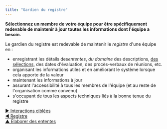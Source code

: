 ```yaml
---
title: "Gardien du registre"
---
```



**Sélectionnez un membre de votre équipe pour être spécifiquement redevable de maintenir à jour toutes les informations dont l'équipe a besoin.**

Le gardien du registre est redevable de maintenir le <dfn data-info="Registre: Un système (numérique) pour stocker toutes les informations pertinentes pour une organisation.">registre</dfn> d'une équipe en :

- enregistrant les détails des<dfn data-info="Entente: Une ligne directrice, un processus ou protocole établi de le but de guider le flux de valeur.">ententes</dfn>, <dfn data-info="Domaine: Une zone d&apos;influence, d’activité et de prise de décisions distincte au sein d&apos;une organisation.">du domaine</dfn> des descriptions, [des sélections](role-selection.html), des dates d'évaluation, des procès-verbaux de réunions, etc.
- organisant les informations utiles et en améliorant le système lorsque cela apporte de la valeur
- maintenant les informations à jour
- assurant l'accessibilité à tous les membres de l'équipe (et au reste de l'organisation comme convenu)
- s'occupant de tous les aspects techniques liés à la bonne tenue du registre

[&#9654; Interactions ciblées](focused-interactions.html)<br/>[&#9664; Registre](logbook.html)<br/>[&#9650; Élaborer des ententes](defining-agreements.html)

